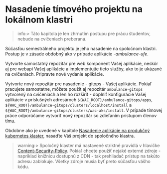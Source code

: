 # Nasadenie tímového projektu na lokálnom klastri

>info:> Táto kapitola je len zhrnutím postupu pre prácu študentov, nebude na cvičeniach preberaná.

Súčasťou semestrálneho projektu je jeho nasadenie na spoločnom klastri. Postup je v zásade obdobný ako v prípade aplikácie _<pfx>-ambulance-ufe_.

Vytvorte samostatný repozitár pre web komponent Vašej aplikácie, neskôr aj pre webapi Vašej aplikácie a implementujte tieto služby, ako to je ukázané na cvičeniach. Pripravte nové vydanie aplikácie.

Vytvorte nový repozitár pre nasadenie - gitops - Vašej aplikácie. Pokiaľ pracujete samostatne, môžete použit aj repozitár `ambulance-gitops` vytvorený na cvičeniach a len ho rozšíriť - doplniť konfigurácie Vašej aplikácie v príslušných adresároch `${WAC_ROOT}/ambulance-gitops/apps`,
`${WAC_ROOT}/ambulance-gitops/clusters/localhost/install` a `${WAC_ROOT}/ambulance-gitops/clusters/wac-aks/install`. V prípade tímovej práce odporúčame vytvoriť nový repozitár so zdieľaním prístupom členov tímu.

Obdobne ako je uvedené v kapitole [Nasadenie aplikácie na produkčný kubernetes klaster](./111-production-deployment), nasaďte Váš projekt do spoločného klastra.

>warning:> Spoločný klaster má nastavené striktné pravidlá v hlavičke [Content-Security-Policy](https://developer.mozilla.org/en-US/docs/Web/HTTP/CSP). Pokiaľ chcete použiť nejaké externé zdroje - napríklad knižnicu dostupnú z CDN - tak prehliadač prístup na takúto adresu zablokuje. Všetky zdroje musia byť preto súčasťou vášho kódu.
